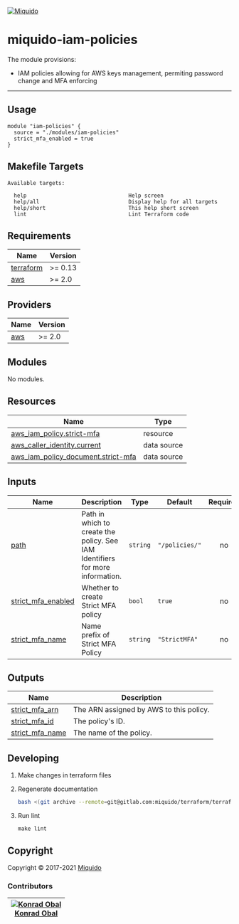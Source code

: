 <!-- This file was automatically generated by the `build-harness`. Make all changes to `README.yaml` and run `make readme` to rebuild this file. -->
[![Miquido][logo]](https://www.miquido.com/)

# miquido-iam-policies
The module provisions:

- IAM policies allowing for AWS keys management, permiting password change and MFA enforcing
---
## Usage

```hcl
module "iam-policies" {
  source = "./modules/iam-policies"
  strict_mfa_enabled = true
}
```
<!-- markdownlint-disable -->
## Makefile Targets
```text
Available targets:

  help                                Help screen
  help/all                            Display help for all targets
  help/short                          This help short screen
  lint                                Lint Terraform code

```
<!-- markdownlint-restore -->
<!-- markdownlint-disable -->
## Requirements

| Name | Version |
|------|---------|
| <a name="requirement_terraform"></a> [terraform](#requirement\_terraform) | >= 0.13 |
| <a name="requirement_aws"></a> [aws](#requirement\_aws) | >= 2.0 |

## Providers

| Name | Version |
|------|---------|
| <a name="provider_aws"></a> [aws](#provider\_aws) | >= 2.0 |

## Modules

No modules.

## Resources

| Name | Type |
|------|------|
| [aws_iam_policy.strict-mfa](https://registry.terraform.io/providers/hashicorp/aws/latest/docs/resources/iam_policy) | resource |
| [aws_caller_identity.current](https://registry.terraform.io/providers/hashicorp/aws/latest/docs/data-sources/caller_identity) | data source |
| [aws_iam_policy_document.strict-mfa](https://registry.terraform.io/providers/hashicorp/aws/latest/docs/data-sources/iam_policy_document) | data source |

## Inputs

| Name | Description | Type | Default | Required |
|------|-------------|------|---------|:--------:|
| <a name="input_path"></a> [path](#input\_path) | Path in which to create the policy. See IAM Identifiers for more information. | `string` | `"/policies/"` | no |
| <a name="input_strict_mfa_enabled"></a> [strict\_mfa\_enabled](#input\_strict\_mfa\_enabled) | Whether to create Strict MFA policy | `bool` | `true` | no |
| <a name="input_strict_mfa_name"></a> [strict\_mfa\_name](#input\_strict\_mfa\_name) | Name prefix of Strict MFA Policy | `string` | `"StrictMFA"` | no |

## Outputs

| Name | Description |
|------|-------------|
| <a name="output_strict_mfa_arn"></a> [strict\_mfa\_arn](#output\_strict\_mfa\_arn) | The ARN assigned by AWS to this policy. |
| <a name="output_strict_mfa_id"></a> [strict\_mfa\_id](#output\_strict\_mfa\_id) | The policy's ID. |
| <a name="output_strict_mfa_name"></a> [strict\_mfa\_name](#output\_strict\_mfa\_name) | The name of the policy. |
<!-- markdownlint-restore -->


## Developing

1. Make changes in terraform files

2. Regenerate documentation

    ```bash
    bash <(git archive --remote=git@gitlab.com:miquido/terraform/terraform-readme-update.git master update.sh | tar -xO)
    ```

3. Run lint

    ```
    make lint
    ```

## Copyright

Copyright © 2017-2021 [Miquido](https://miquido.com)



### Contributors

|  [![Konrad Obal][k911_avatar]][k911_homepage]<br/>[Konrad Obal][k911_homepage] |
|---|

  [k911_homepage]: https://github.com/k911
  [k911_avatar]: https://github.com/k911.png?size=150



  [logo]: https://www.miquido.com/img/logos/logo__miquido.svg
  [website]: https://www.miquido.com/
  [gitlab]: https://gitlab.com/miquido
  [github]: https://github.com/miquido
  [bitbucket]: https://bitbucket.org/miquido

